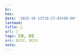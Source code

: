 ```yaml
---
bc:
hex:
date: '2025-10-13T10:27:03+08:00'
lastmod:
title: 􂸒
url: 􂸒
tags: [簷, 檐]
src: DCCV, DCCV
note:
---
```

